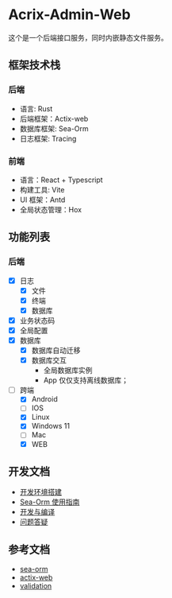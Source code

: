# Acrix-Admin-Web

这个是一个后端接口服务，同时内嵌静态文件服务。

## 框架技术栈

### 后端

- 语言: Rust
- 后端框架：Actix-web
- 数据库框架: Sea-Orm
- 日志框架: Tracing

### 前端

- 语言：React + Typescript
- 构建工具: Vite
- UI 框架：Antd
- 全局状态管理：Hox

## 功能列表

### 后端

- [x] 日志
  - [x] 文件
  - [x] 终端
  - [x] 数据库
- [x] 业务状态码
- [x] 全局配置
- [x] 数据库
  - [x] 数据库自动迁移
  - [x] 数据库交互
    - 全局数据库实例
    - App 仅仅支持离线数据库；
- [ ] 跨端
  - [x] Android
  - [ ] IOS
  - [x] Linux
  - [x] Windows 11
  - [ ] Mac
  - [x] WEB

## 开发文档

- [开发环境搭建](./docs/开发环境搭建.md)
- [Sea-Orm 使用指南](./docs/Sea-Orm使用指南.md)
- [开发与编译](./docs/开发与编译.md)
- [问题答疑](./docs/Q&A.md)

## 参考文档

- [sea-orm](https://www.sea-ql.org/SeaORM/docs/index/)
- [actix-web](https://actix.rs/docs/handlers)
- [validation](https://dev.to/chaudharypraveen98/form-validation-in-rust-404l)
